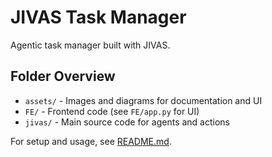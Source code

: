 # JIVAS Task Manager

Agentic task manager built with JIVAS.

## Folder Overview
- `assets/` - Images and diagrams for documentation and UI
- `FE/` - Frontend code (see `FE/app.py` for UI)
- `jivas/` - Main source code for agents and actions

For setup and usage, see [README.md](./jivas/README.md).